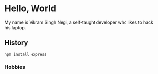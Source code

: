 # Hello, World

My name is Vikram Singh Negi, a self-taught developer who likes to hack his laptop.

## History


```
npm install express
```


### Hobbies